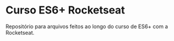 # Curso ES6+ Rocketseat
Repositório para arquivos feitos ao longo do curso de ES6+ com a Rocketseat.